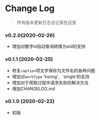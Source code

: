 # Change Log

> 所有版本更新日志会记录在这里

### v0.2.0(2020-02-26)

* 增加对数字id自动查询转换为eid的支持

### v0.1.1 (2020-02-25)

* 修复`caption`项文字保存为文件名的各种问题
* 增加对`workType` 'ksong'、'single'的支持
* 增加对于爬取过程中请求失败的解决方法
* 增加CHANGELOG.md

### v0.1.0 (2020-02-22)

* 初版